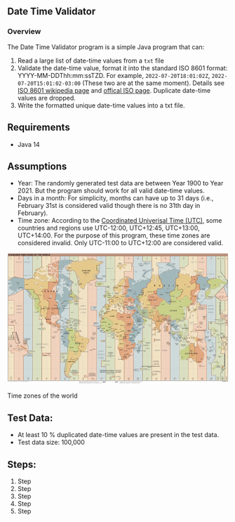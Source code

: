 ##  Date Time Validator


### Overview
The Date Time Validator program is a simple Java program that can:
  1) Read a large list of date-time values from a `txt` file
  1) Validate the date-time value, format it into the standard ISO 8601 format: YYYY-MM-DDThh:mm:ssTZD. For example, `2022-07-20T18:01:02Z`, `2022-07-20T15:01:02-03:00` (These two are at the same moment). Details see [ISO 8601 wikipedia page](https://en.wikipedia.org/wiki/ISO_8601) and [offical ISO page](https://www.iso.org/iso-8601-date-and-time-format.html). Duplicate date-time values are dropped. 
  1) Write the formatted unique date-time values into a txt file.

## Requirements

* Java 14

## Assumptions

* Year: The randomly generated test data are between Year 1900 to Year 2021. But the program should work for all valid date-time values.
* Days in a month: For simplicity, months can have up to 31 days (i.e., February 31st is considered valid though there is no 31th day in February).
* Time zone: According to the [Coordinated Univerisal Time (UTC)](https://en.m.wikipedia.org/wiki/Time_zone), some countries and regions use UTC-12:00, UTC+12:45, UTC+13:00, UTC+14:00. For the purpose of this program, these time zones are considered invalid. Only UTC-11:00 to UTC+12:00 are considered valid.

<img src='img/World_Time_Zones_Map.png' height=300>

Time zones of the world


## Test Data:

* At least 10 % duplicated date-time values are present in the test data.
* Test data size: 100,000


## Steps:

1) Step
1) Step
1) Step
1) Step
1) Step